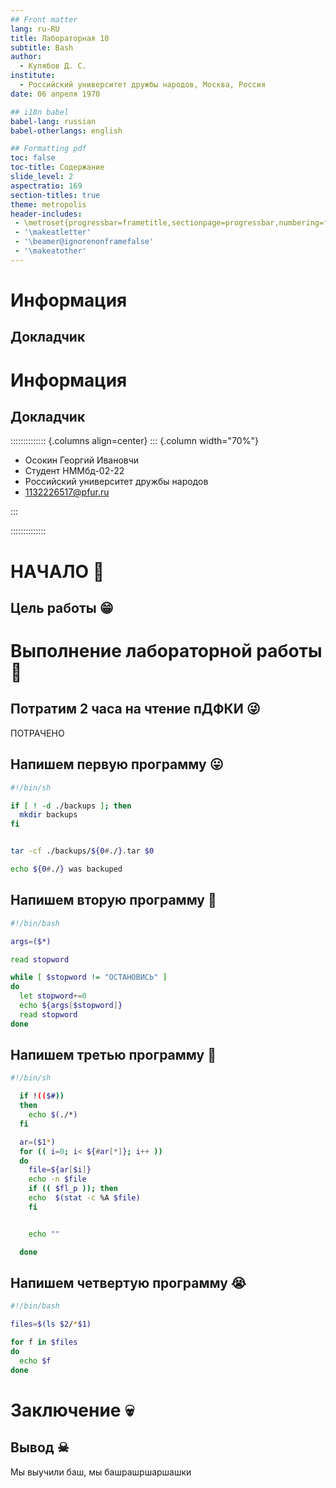 ```yaml
---
## Front matter
lang: ru-RU
title: Лабораторная 10
subtitle: Bash
author:
  - Кулябов Д. С.
institute:
  - Российский университет дружбы народов, Москва, Россия
date: 06 апреля 1970

## i18n babel
babel-lang: russian
babel-otherlangs: english

## Formatting pdf
toc: false
toc-title: Содержание
slide_level: 2
aspectratio: 169
section-titles: true
theme: metropolis
header-includes:
 - \metroset{progressbar=frametitle,sectionpage=progressbar,numbering=fraction}
 - '\makeatletter'
 - '\beamer@ignorenonframefalse'
 - '\makeatother'
---
```


# Информация

## Докладчик

# Информация

## Докладчик

:::::::::::::: {.columns align=center}
::: {.column width="70%"}

  * Осокин Георгий Ивановчи
  * Студент НММбд-02-22
  * Российский университет дружбы народов
  * [1132226517@pfur.ru](1132226517@pfur.ru)

:::

::::::::::::::



#

# НАЧАЛО 🤩

## Цель работы 😁

# Выполнение лабораторной работы 🏴󠁧󠁢

## Потратим 2 часа на чтение пДФКИ 😜

ПОТРАЧЕНО

## Напишем первую программу 😛

``` bash
#!/bin/sh

if [ ! -d ./backups ]; then
  mkdir backups 
fi


tar -cf ./backups/${0#./}.tar $0

echo ${0#./} was backuped 
```

## Напишем вторую программу 🫠

```bash
#!/bin/bash

args=($*)

read stopword

while [ $stopword != "ОСТАНОВИСЬ" ]
do
  let stopword+=0
  echo ${args[$stopword]}
  read stopword
done

```

## Напишем третью программу 🥹


```bash
#!/bin/sh

  if !(($#))
  then
    echo $(./*)
  fi

  ar=($1*)
  for (( i=0; i< ${#ar[*]}; i++ ))
  do
    file=${ar[$i]}
    echo -n $file 
    if (( $fl_p )); then
    echo  $(stat -c %A $file)
    fi


    echo ""

  done
```

## Напишем четвертую программу 😭

```bash
#!/bin/bash

files=$(ls $2/*$1)

for f in $files
do
  echo $f
done
```

# Заключение 💀

## Вывод ☠

Мы выучили баш, мы башрашршаршашки
